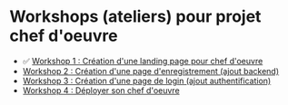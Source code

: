 # Workshops (ateliers) pour projet chef d'oeuvre

- ✅ [Workshop 1 : Création d'une landing page pour chef d'oeuvre](1-landing-page)
- [Workshop 2 : Création d'une page d'enregistrement (ajout backend)](2-backend)
- [Workshop 3 : Création d'une page de login (ajout authentification)](3-login)
- [Workshop 4 : Déployer son chef d'oeuvre](4-deployment)
